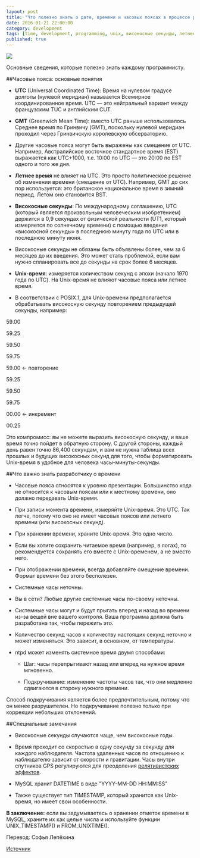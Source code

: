 ```yaml
---
layout: post
title: "Что полезно знать о дате, времени и часовых поясах в процессе разработки"
date: 2016-01-21 22:00:00
category: development
tags: [time, development, programming, unix, високосные секунды, летнее время, часовые пояса, время, системные часы, unix-время в программировании, високосные секунды в программировании, летнее время в программировании, часовые пояса в программировании, системные часы в программировании, время в программировании, часовые пояса в программировании]
published: true
---
```


<img src="https://theasder.github.io/monitor.jpg" class="img-responsive" /><br />

Основные сведения, которые полезно знать каждому программисту.

<!-- more -->

##Часовые пояса: основные понятия

* **UTC** (Universal Coordinated Time): Время на нулевом градусе долготы (нулевой меридиан) называется Всемирное координированное время. UTC &mdash; это нейтральный вариант между французским TUC и английским CUT.

* **GMT** (Greenwich Mean Time): вместо UTC раньше использовалось Среднее время по Гринвичу (GMT), поскольку нулевой меридиан проходил через Гринвичскую королевскую обсерваторию.

* Другие часовые пояса могут быть выражены как смещение от UTC. Например, Австралийское восточное стандартное время (EST) выражается как UTC+1000, т.е. 10:00 по UTC &mdash; это 20:00 по EST одного и того же дня.

* **Летнее время** не влияет на UTC. Это просто политическое решение об изменении времени (смещение от UTC). Например, GMT до сих пор используется: это британское национальное время в зимний период. Летом оно становится BST.

* **Високосные секунды**: По международному соглашению, UTC (который является произвольным человеческим изобретением) держится в 0,9 секундах от физической реальности (UT1, который измеряется по солнечному времени) с помощью введения «високосной секунды» в последнюю минуту года по UTC или в последнюю минуту июня.

* Високосные секунды не обязаны быть объявлены более, чем за 6 месяцев до их введения. Это может стать проблемой, если вам нужно спланировать все до секунды на срок более 6 месяцев.

* **Unix-время**: измеряется количеством секунд с эпохи (начало 1970 года по UTC). На Unix-время не влияют часовые пояса или летнее время.

* В соответствии с POSIX.1, для Unix-времени предполагается  обрабатывать високосную секунду повторением предыдущей секунды, например:

59.00

59.25

59.50

59.75

59.00 ← повторение

59.25

59.50

59.75

00.00 ← инкремент

00.25

Это компромисс: вы не можете выразить високосную секунду, и ваше время точно пойдет в обратную сторону. С другой стороны, каждый день равен точно 86,400 секундам, и вам не нужна таблица всех прошлых и будущих високосных секунд для того, чтобы форматировать Unix-время в удобное для человека часы-минуты-секунды.

##Что важно знать разработчику о времени

* Часовые пояса относятся к уровню презентации.
Большинство кода не относится к часовым поясам или к местному времени, оно должно передавать Unix-время.

* При записи момента времени, измеряйте Unix-время. Это UTC. Так легче, потому что оно не имеет часовых поясов или летнего времени (или високосных секунд).

* При хранении времени, храните Unix-время. Это одно число.

* Если вы хотите сохранить читаемое время (например, в логах), то рекомендуется сохранять его вместе с Unix-временем, а не вместо него.

* При отображении времени, всегда добавляйте смещение времени. Формат времени без этого бесполезен.

* Системные часы неточны.

* Вы в сети? Любые другие системные часы по-своему неточны.

* Системные часы могут и будут прыгать вперед и назад во времени из-за вещей вне вашего контроля. Ваша программа должна быть разработана так, чтобы пережить это.

* Количество секунд часов к количеству настоящих секунд неточно и может изменяться. Это зависит, в основном, от температуры.

* ntpd может изменять системное время двумя способами:

  * Шаг: часы перепрыгивают назад или вперед на нужное время мгновенно.

  * Подкручивание: изменение частоты часов так, что они медленно сдвигаются в сторону нужного времени.

Способ подкручивания является более предпочтительным, потому что он менее разрушителен. Но подкручивание полезно только при коррекции небольших отклонений.

##Специальные замечания

* Високосные секунды случаются чаще, чем високосные годы.

* Время проходит со скоростью в одну секунду за секунду для каждого наблюдателя. Частота удаленных часов по отношению к наблюдателю зависит от скорости и гравитации. Часы внутри спутников GPS регулируются для преодоления [релятивистских эффектов](https://ru.wikipedia.org/wiki/Релятивистское_замедление_времени).

* MySQL хранит DATETIME в виде "YYYY-MM-DD HH:MM:SS"

* Также существует тип TIMESTAMP, который хранится как Unix-время, но имеет свои особенности.

<b>В заключение:</b> если вы задумываетесь о хранении отметок времени в MySQL, храните их как целые числа и используйте функции UNIX_TIMESTAMP() и FROM_UNIXTIME().

Перевод: Софья Лепёхина

[Источник](https://unix4lyfe.org/time/?v=1)
